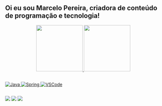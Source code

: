 ## Oi eu sou Marcelo Pereira, criadora de conteúdo de programação e tecnologia!
<div align="center">
  <a href="https://github.com/MARCELO073">
  <img height="150em" src = "https://github-readme-stats.vercel.app/api?username=MARCELO073&show_icons=true&theme=dracula&include_all_commits=true&count_private=true"/>
  <img height="150em" src="https://github-readme-stats.vercel.app/api/top-langs/?username=MARCELO073&layout=compact&langs_count=7&theme=dracula"/>
</div>
<div style="display: inline_block"><br>

   ![Java](https://img.shields.io/badge/-Java-007396?style=flat-square&logo=java)
   ![Spring](https://img.shields.io/badge/-Spring-6DB33F?style=flat-square&logo=spring&logoColor=white)
   ![VSCode](https://img.shields.io/badge/-VSCode-007ACC?style=flat-square&logo=visual-studio-code&logoColor=white)
 
</div>
  
   ##
 
<div> 
<a href="Marcelo072#2547" target="_blank"><img src="https://img.shields.io/badge/Discord-7289DA?style=for-the-badge&logo=discord&logoColor=white" target="_blank"></a> 
  <a href = "marcelonogueira072@gmail.com"><img src="https://img.shields.io/badge/-Gmail-%23333?style=for-the-badge&logo=gmail&logoColor=white" target="_blank"></a>
  <a href="https://www.linkedin.com/feed/" target="_blank"><img src="https://img.shields.io/badge/-LinkedIn-%230077B5?style=for-the-badge&logo=linkedin&logoColor=white" target="_blank"></a> 
 
</div>

